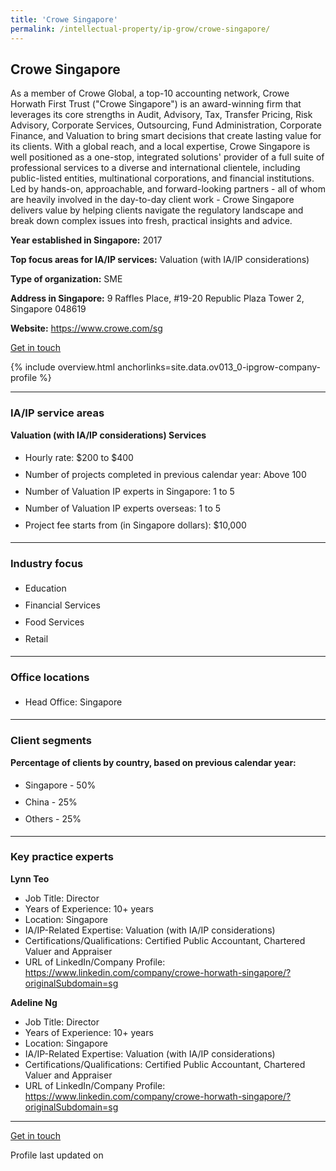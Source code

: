 ```yaml
---
title: 'Crowe Singapore'
permalink: /intellectual-property/ip-grow/crowe-singapore/
---
```


## Crowe Singapore

As a member of Crowe Global, a top-10 accounting network, Crowe Horwath First Trust ("Crowe Singapore") is an award-winning firm that leverages its core strengths in Audit, Advisory, Tax, Transfer Pricing, Risk Advisory, Corporate Services, Outsourcing, Fund Administration, Corporate Finance, and Valuation to bring smart decisions that create lasting value for its clients. With a global reach, and a local expertise, Crowe Singapore is well positioned as a one-stop, integrated solutions' provider of a full suite of professional services to a diverse and international clientele, including public-listed entities, multinational corporations, and financial institutions. Led by hands-on, approachable, and forward-looking partners - all of whom are heavily involved in the day-to-day client work - Crowe Singapore delivers value by helping clients navigate the regulatory landscape and break down complex issues into fresh, practical insights and advice.

<b>Year established in Singapore:</b> 2017

<b>Top focus areas for IA/IP services:</b> Valuation (with IA/IP considerations)

<b>Type of organization:</b> SME

<b>Address in Singapore:</b> 9 Raffles Place, #19-20 Republic Plaza Tower 2, Singapore 048619

<b>Website:</b> <a href='https://www.crowe.com/sg'>https://www.crowe.com/sg</a>

<a class='btn' href='https://form.gov.sg/653f083287c0d900122f6413' target='_blank' rel='noopener'>Get in touch</a>

{% include overview.html anchorlinks=site.data.ov013_0-ipgrow-company-profile %}

---
<a name='ip-related-service-areas'></a>
### IA/IP service areas

**Valuation (with IA/IP considerations) Services**

<ul>
<li style='line-height: 27px; margin: 0px 0px !important'>Hourly rate:  $200 to $400</li>
<li style='line-height: 27px; margin: 0px 0px !important'>Number of projects completed in previous calendar year: Above 100</li>
<li style='line-height: 27px; margin: 0px 0px !important'>Number of Valuation IP experts in Singapore: 1 to 5</li>
<li style='line-height: 27px; margin: 0px 0px !important'>Number of Valuation IP experts overseas: 1 to 5</li>
<li style='line-height: 27px; margin: 0px 0px !important'>Project fee starts from (in Singapore dollars):  $10,000</li>
</ul>

---
<a name='industry-focus'></a>
### Industry focus

<ul><li style='line-height: 27px; margin: 0px 0px !important'> Education</li><li style='line-height: 27px; margin: 0px 0px !important'>Financial Services</li><li style='line-height: 27px; margin: 0px 0px !important'>Food Services</li><li style='line-height: 27px; margin: 0px 0px !important'>Retail</li></ul>

---
<a name='office-locations'></a>
### Office locations

<ul><li style='line-height: 27px; margin: 0px 0px !important'> Head Office: Singapore</li></ul>

---
<a name='client-segments'></a>
### Client segments

**Percentage of clients by country, based on previous calendar year:**

<ul><li style='line-height: 27px; margin: 0px 0px !important'> Singapore - 50%</li><li style='line-height: 27px; margin: 0px 0px !important'>China - 25%</li><li style='line-height: 27px; margin: 0px 0px !important'>Others - 25%</li></ul>

---
<a name='key-practice-experts'></a>
### Key practice experts

**Lynn Teo**

- Job Title: Director
- Years of Experience: 10+ years
- Location: Singapore
- IA/IP-Related Expertise: Valuation (with IA/IP considerations)
- Certifications/Qualifications: Certified Public Accountant, Chartered Valuer and Appraiser  
- URL of LinkedIn/Company Profile: <a href="https://www.linkedin.com/company/crowe-horwath-singapore/?originalSubdomain=sg" target="_blank" rel="noopener">https://www.linkedin.com/company/crowe-horwath-singapore/?originalSubdomain=sg</a>

**Adeline Ng**

- Job Title: Director
- Years of Experience: 10+ years
- Location: Singapore
- IA/IP-Related Expertise: Valuation (with IA/IP considerations)
- Certifications/Qualifications: Certified Public Accountant, Chartered Valuer and Appraiser
- URL of LinkedIn/Company Profile: <a href="https://www.linkedin.com/company/crowe-horwath-singapore/?originalSubdomain=sg" target="_blank" rel="noopener">https://www.linkedin.com/company/crowe-horwath-singapore/?originalSubdomain=sg</a>


---
<p>
<a class='btn' href='https://form.gov.sg/653f083287c0d900122f6413' target='_blank' rel='noopener'>Get in touch</a>
</p>
Profile last updated on 
